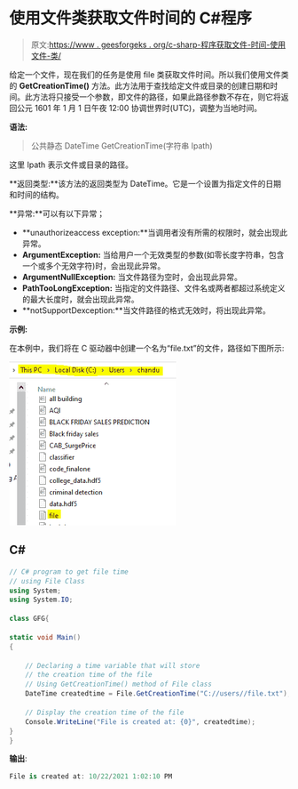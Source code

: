 # 使用文件类获取文件时间的 C#程序

> 原文:[https://www . geesforgeks . org/c-sharp-程序获取文件-时间-使用文件-类/](https://www.geeksforgeeks.org/c-sharp-program-to-get-file-time-using-file-class/)

给定一个文件，现在我们的任务是使用 file 类获取文件时间。所以我们使用文件类的 **GetCreationTime()** 方法。此方法用于查找给定文件或目录的创建日期和时间。此方法将只接受一个参数，即文件的路径，如果此路径参数不存在，则它将返回公元 1601 年 1 月 1 日午夜 12:00 协调世界时(UTC)，调整为当地时间。

**语法:**

> 公共静态 DateTime GetCreationTime(字符串 Ipath)

这里 Ipath 表示文件或目录的路径。

**返回类型:**该方法的返回类型为 DateTime。它是一个设置为指定文件的日期和时间的结构。

**异常:**可以有以下异常；

*   **unauthorizeaccess exception:**当调用者没有所需的权限时，就会出现此异常。
*   **ArgumentException:** 当给用户一个无效类型的参数(如零长度字符串，包含一个或多个无效字符)时，会出现此异常。
*   **ArgumentNullException:** 当文件路径为空时，会出现此异常。
*   **PathTooLongException:** 当指定的文件路径、文件名或两者都超过系统定义的最大长度时，就会出现此异常。
*   **notSupportDexception:**当文件路径的格式无效时，将出现此异常。

**示例:**

在本例中，我们将在 C 驱动器中创建一个名为“file.txt”的文件，路径如下图所示:

![](img/3556e0db0ebf657af3f58b43e0f17b33.png)

## C#

```cs
// C# program to get file time
// using File Class
using System;
using System.IO;

class GFG{

static void Main()
{

    // Declaring a time variable that will store 
    // the creation time of the file 
    // Using GetCreationTime() method of File class
    DateTime createdtime = File.GetCreationTime("C://users//file.txt");

    // Display the creation time of the file
    Console.WriteLine("File is created at: {0}", createdtime);
}
}
```

**输出**:

```cs
File is created at: 10/22/2021 1:02:10 PM
```